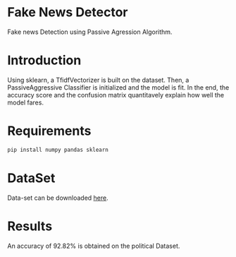 # Fake News Detector
Fake news Detection using Passive Agression Algorithm.

# Introduction
Using sklearn, a TfidfVectorizer is built on the dataset. Then, a PassiveAggressive Classifier is initialized and the model is fit. In the end, the accuracy score and the confusion matrix quantitavely explain how well the model fares.

# Requirements
```sh
pip install numpy pandas sklearn
```
# DataSet
Data-set can be downloaded [here](https://drive.google.com/file/d/1er9NJTLUA3qnRuyhfzuN0XUsoIC4a-_q/view).

# Results
An accuracy of 92.82% is obtained on the political Dataset.

